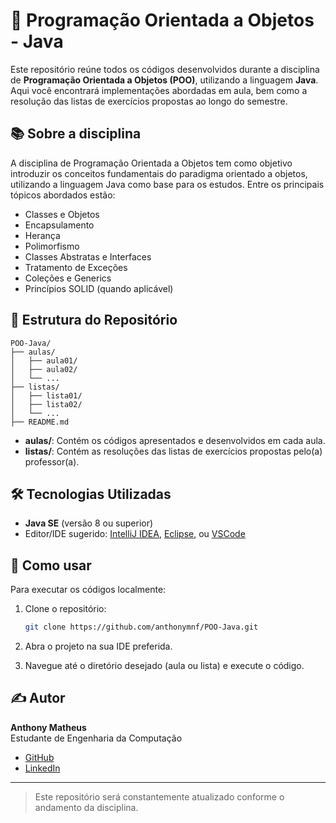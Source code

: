 
# 📘 Programação Orientada a Objetos - Java

Este repositório reúne todos os códigos desenvolvidos durante a disciplina de **Programação Orientada a Objetos (POO)**, utilizando a linguagem **Java**. Aqui você encontrará implementações abordadas em aula, bem como a resolução das listas de exercícios propostas ao longo do semestre.

## 📚 Sobre a disciplina

A disciplina de Programação Orientada a Objetos tem como objetivo introduzir os conceitos fundamentais do paradigma orientado a objetos, utilizando a linguagem Java como base para os estudos. Entre os principais tópicos abordados estão:

- Classes e Objetos  
- Encapsulamento  
- Herança  
- Polimorfismo  
- Classes Abstratas e Interfaces  
- Tratamento de Exceções  
- Coleções e Generics  
- Princípios SOLID (quando aplicável)

## 📂 Estrutura do Repositório

```
POO-Java/
├── aulas/
│   ├── aula01/
│   ├── aula02/
│   └── ...
├── listas/
│   ├── lista01/
│   ├── lista02/
│   └── ...
├── README.md
```

- **aulas/**: Contém os códigos apresentados e desenvolvidos em cada aula.
- **listas/**: Contém as resoluções das listas de exercícios propostas pelo(a) professor(a).

## 🛠️ Tecnologias Utilizadas

- **Java SE** (versão 8 ou superior)
- Editor/IDE sugerido: [IntelliJ IDEA](https://www.jetbrains.com/idea/), [Eclipse](https://www.eclipse.org/), ou [VSCode](https://code.visualstudio.com/)

## 🚀 Como usar

Para executar os códigos localmente:

1. Clone o repositório:
   ```bash
   git clone https://github.com/anthonymnf/POO-Java.git
   ```

2. Abra o projeto na sua IDE preferida.

3. Navegue até o diretório desejado (aula ou lista) e execute o código.

## ✍️ Autor

**Anthony Matheus**  
Estudante de Engenharia da Computação

- [GitHub](https://github.com/anthonymnf)  
- [LinkedIn](https://www.linkedin.com/in/anthony-matheus)

---

> Este repositório será constantemente atualizado conforme o andamento da disciplina.
